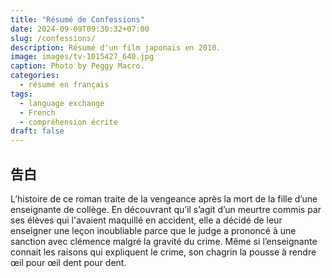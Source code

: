 ```yaml
---
title: "Résumé de Confessions"
date: 2024-09-09T09:30:32+07:00
slug: /confessions/
description: Résumé d'un film japonais en 2010.
image: images/tv-1015427_640.jpg
caption: Photo by Peggy Macro.
categories:
  - résumé en français
tags:
  - language exchange
  - French
  - compréhension écrite
draft: false
---
```

 
## 告白
L’histoire de ce roman traite de la vengeance après la mort de la fille d’une enseignante de collège. En découvrant qu’il s’agit d’un meurtre commis par ses élèves qui l'avaient maquillé en accident, elle a décidé de leur enseigner une leçon inoubliable parce que le judge a prononcé à une sanction avec clémence malgré la gravité du crime. Même si l’enseignante connait les raisons qui expliquent le crime, son chagrin la pousse à rendre œil pour œil dent pour dent.

